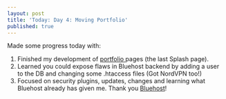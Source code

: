 ```yaml
---
layout: post
title: 'Today: Day 4: Moving Portfolio'
published: true
---
```


Made some progress today with:
1. Finished my development of <a href="https://josephbalog.com/Portfolio/"> portfolio </a> pages (the last Splash page).
2. Learned you could expose flaws in Bluehost backend by adding a user to the DB and changing some .htaccess files (Got NordVPN too!)
3. Focused on security plugins, updates, changes and learning what Bluehost already has given me. Thank you <a href="https://www.bluehost.com/track/jmb001/">Bluehost</a>!
